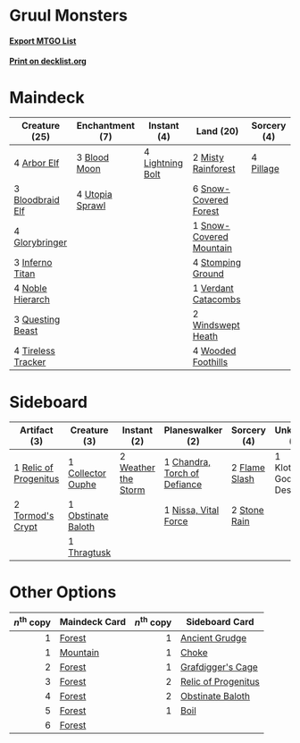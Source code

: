# Gruul Monsters

#### [Export MTGO List](../collection/Gruul%20Monsters/Gruul%20Monsters.txt)
#### [Print on decklist.org](http://decklist.org/?deckmain=4%09Arbor%20Elf%0A3%09Blood%20Moon%0A3%09Bloodbraid%20Elf%0A4%09Glorybringer%0A3%09Inferno%20Titan%0A4%09Lightning%20Bolt%0A2%09Misty%20Rainforest%0A4%09Noble%20Hierarch%0A4%09Pillage%0A3%09Questing%20Beast%0A6%09Snow-Covered%20Forest%0A1%09Snow-Covered%20Mountain%0A4%09Stomping%20Ground%0A4%09Tireless%20Tracker%0A4%09Utopia%20Sprawl%0A1%09Verdant%20Catacombs%0A2%09Windswept%20Heath%0A4%09Wooded%20Foothills&deckside=1%09Chandra,%20Torch%20of%20Defiance%0A1%09Collector%20Ouphe%0A2%09Flame%20Slash%0A1%09Klothys,%20God%20of%20Destiny%0A1%09Nissa,%20Vital%20Force%0A1%09Obstinate%20Baloth%0A1%09Relic%20of%20Progenitus%0A2%09Stone%20Rain%0A1%09Thragtusk%0A2%09Tormod's%20Crypt%0A2%09Weather%20the%20Storm)
# Maindeck

|                                        Creature (25)                                        |                                     Enchantment (7)                                      |                                      Instant (4)                                       |                                            Land (20)                                             |                                    Sorcery (4)                                    |
|---------------------------------------------------------------------------------------------|------------------------------------------------------------------------------------------|----------------------------------------------------------------------------------------|--------------------------------------------------------------------------------------------------|-----------------------------------------------------------------------------------|
|4 [Arbor Elf](http://gatherer.wizards.com/Pages/Card/Details.aspx?multiverseid=442149)       |3 [Blood Moon](http://gatherer.wizards.com/Pages/Card/Details.aspx?multiverseid=45386)    |4 [Lightning Bolt](http://gatherer.wizards.com/Pages/Card/Details.aspx?multiverseid=806)|2 [Misty Rainforest](http://gatherer.wizards.com/Pages/Card/Details.aspx?multiverseid=405102)     |4 [Pillage](http://gatherer.wizards.com/Pages/Card/Details.aspx?multiverseid=14755)|
|3 [Bloodbraid Elf](http://gatherer.wizards.com/Pages/Card/Details.aspx?multiverseid=185053)  |4 [Utopia Sprawl](http://gatherer.wizards.com/Pages/Card/Details.aspx?multiverseid=442181)|                                                                                        |6 [Snow-Covered Forest](http://gatherer.wizards.com/Pages/Card/Details.aspx?multiverseid=121192)  |                                                                                   |
|4 [Glorybringer](http://gatherer.wizards.com/Pages/Card/Details.aspx?multiverseid=426836)    |                                                                                          |                                                                                        |1 [Snow-Covered Mountain](http://gatherer.wizards.com/Pages/Card/Details.aspx?multiverseid=121233)|                                                                                   |
|3 [Inferno Titan](http://gatherer.wizards.com/Pages/Card/Details.aspx?multiverseid=376371)   |                                                                                          |                                                                                        |4 [Stomping Ground](http://gatherer.wizards.com/Pages/Card/Details.aspx?multiverseid=405110)      |                                                                                   |
|4 [Noble Hierarch](http://gatherer.wizards.com/Pages/Card/Details.aspx?multiverseid=179434)  |                                                                                          |                                                                                        |1 [Verdant Catacombs](http://gatherer.wizards.com/Pages/Card/Details.aspx?multiverseid=405113)    |                                                                                   |
|3 [Questing Beast](http://gatherer.wizards.com/Pages/Card/Details.aspx?multiverseid=473133)  |                                                                                          |                                                                                        |2 [Windswept Heath](http://gatherer.wizards.com/Pages/Card/Details.aspx?multiverseid=405115)      |                                                                                   |
|4 [Tireless Tracker](http://gatherer.wizards.com/Pages/Card/Details.aspx?multiverseid=409997)|                                                                                          |                                                                                        |4 [Wooded Foothills](http://gatherer.wizards.com/Pages/Card/Details.aspx?multiverseid=405116)     |                                                                                   |


# Sideboard

|                                          Artifact (3)                                          |                                        Creature (3)                                         |                                         Instant (2)                                          |                                           Planeswalker (2)                                            |                                      Sorcery (4)                                       |       Unknown (1)       |
|------------------------------------------------------------------------------------------------|---------------------------------------------------------------------------------------------|----------------------------------------------------------------------------------------------|-------------------------------------------------------------------------------------------------------|----------------------------------------------------------------------------------------|-------------------------|
|1 [Relic of Progenitus](http://gatherer.wizards.com/Pages/Card/Details.aspx?multiverseid=174824)|1 [Collector Ouphe](http://gatherer.wizards.com/Pages/Card/Details.aspx?multiverseid=464107) |2 [Weather the Storm](http://gatherer.wizards.com/Pages/Card/Details.aspx?multiverseid=464140)|1 [Chandra, Torch of Defiance](http://gatherer.wizards.com/Pages/Card/Details.aspx?multiverseid=417683)|2 [Flame Slash](http://gatherer.wizards.com/Pages/Card/Details.aspx?multiverseid=416914)|1 Klothys, God of Destiny|
|2 [Tormod's Crypt](http://gatherer.wizards.com/Pages/Card/Details.aspx?multiverseid=389723)     |1 [Obstinate Baloth](http://gatherer.wizards.com/Pages/Card/Details.aspx?multiverseid=438745)|                                                                                              |1 [Nissa, Vital Force](http://gatherer.wizards.com/Pages/Card/Details.aspx?multiverseid=417736)        |2 [Stone Rain](http://gatherer.wizards.com/Pages/Card/Details.aspx?multiverseid=822)    |                         |
|                                                                                                |1 [Thragtusk](http://gatherer.wizards.com/Pages/Card/Details.aspx?multiverseid=430614)       |                                                                                              |                                                                                                       |                                                                                        |                         |


# Other Options

|*n*<sup>th</sup> copy|                                   Maindeck Card                                   |*n*<sup>th</sup> copy|                                        Sideboard Card                                        |
|--------------------:|-----------------------------------------------------------------------------------|--------------------:|----------------------------------------------------------------------------------------------|
|                    1|[Forest](http://gatherer.wizards.com/Pages/Card/Details.aspx?multiverseid=439860)  |                    1|[Ancient Grudge](http://gatherer.wizards.com/Pages/Card/Details.aspx?multiverseid=235600)     |
|                    1|[Mountain](http://gatherer.wizards.com/Pages/Card/Details.aspx?multiverseid=439859)|                    1|[Choke](http://gatherer.wizards.com/Pages/Card/Details.aspx?multiverseid=45431)               |
|                    2|[Forest](http://gatherer.wizards.com/Pages/Card/Details.aspx?multiverseid=439860)  |                    1|[Grafdigger's Cage](http://gatherer.wizards.com/Pages/Card/Details.aspx?multiverseid=278452)  |
|                    3|[Forest](http://gatherer.wizards.com/Pages/Card/Details.aspx?multiverseid=439860)  |                    2|[Relic of Progenitus](http://gatherer.wizards.com/Pages/Card/Details.aspx?multiverseid=174824)|
|                    4|[Forest](http://gatherer.wizards.com/Pages/Card/Details.aspx?multiverseid=439860)  |                    2|[Obstinate Baloth](http://gatherer.wizards.com/Pages/Card/Details.aspx?multiverseid=438745)   |
|                    5|[Forest](http://gatherer.wizards.com/Pages/Card/Details.aspx?multiverseid=439860)  |                    1|[Boil](http://gatherer.wizards.com/Pages/Card/Details.aspx?multiverseid=14630)                |
|                    6|[Forest](http://gatherer.wizards.com/Pages/Card/Details.aspx?multiverseid=439860)  |                     |                                                                                              |

